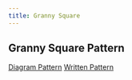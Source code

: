 ```yaml
---
title: Granny Square
---
```


## Granny Square Pattern

<div class="tab">

[Diagram Pattern](#granny-square-pattern)
[Written Pattern](../../written-patterns/written-granny-square/index.html)

</div>




<div>
    <object id="GSobject" data="../../imgs/Granny-squareSVG-wClasses.svg" type="image/svg+xml"></object>
</div>



[//]: # (<div id="info" class="info">WEEEEEEEEEEEEEEEEE</div>)


